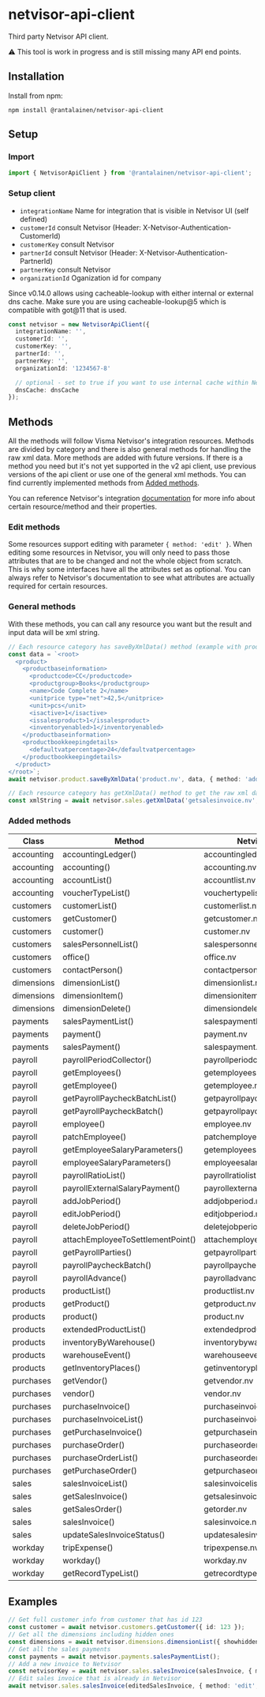 # netvisor-api-client

Third party Netvisor API client.

:warning: This tool is work in progress and is still missing many API end points.

## Installation

Install from npm:

```
npm install @rantalainen/netvisor-api-client
```

## Setup

### Import

```ts
import { NetvisorApiClient } from '@rantalainen/netvisor-api-client';
```

### Setup client

- `integrationName` Name for integration that is visible in Netvisor UI (self defined)
- `customerId` consult Netvisor (Header: X-Netvisor-Authentication-CustomerId)
- `customerKey` consult Netvisor
- `partnerId` consult Netvisor (Header: X-Netvisor-Authentication-PartnerId)
- `partnerKey` consult Netvisor
- `organizationId` Oganization id for company

Since v0.14.0 allows using cacheable-lookup with either internal or external dns cache. Make sure you are using cacheable-lookup@5 which is compatible with got@11 that is used.

```ts
const netvisor = new NetvisorApiClient({
  integrationName: '',
  customerId: '',
  customerKey: '',
  partnerId: '',
  partnerKey: '',
  organizationId: '1234567-8'

  // optional - set to true if you want to use internal cache within Netvisor API Client
  dnsCache: dnsCache
});
```

## Methods

All the methods will follow Visma Netvisor's integration resources. Methods are divided by category and there is also general methods for handling the raw xml data. More methods are added with future versions. If there is a method you need but it's not yet supported in the v2 api client, use previous versions of the api client or use one of the general xml methods. You can find currently implemented methods from [Added methods](#added-methods).

You can reference Netvisor's integration [documentation](https://support.netvisor.fi/en/support/solutions/77000205228) for more info about certain resource/method and their properties.

### Edit methods

Some resources support editing with parameter `{ method: 'edit' }`. When editing some resources in Netvisor, you will only need to pass those attributes that are to be changed and not the whole object from scratch. This is why some interfaces have all the attributes set as optional. You can always refer to Netvisor's documentation to see what attributes are actually required for certain resources.

### General methods

With these methods, you can call any resource you want but the result and input data will be xml string.

```ts
// Each resource category has saveByXmlData() method (example with product)
const data = `<root>
  <product>
    <productbaseinformation>
      <productcode>CC</productcode>
      <productgroup>Books</productgroup>
      <name>Code Complete 2</name>
      <unitprice type="net">42,5</unitprice>
      <unit>pcs</unit>
      <isactive>1</isactive>
      <issalesproduct>1</issalesproduct>
      <inventoryenabled>1</inventoryenabled>
    </productbaseinformation>
    <productbookkeepingdetails>
      <defaultvatpercentage>24</defaultvatpercentage>
    </productbookkeepingdetails>
  </product>
</root>`;
await netvisor.product.saveByXmlData('product.nv', data, { method: 'add' });

// Each resource category has getXmlData() method to get the raw xml data as a string (example with sales invoice)
const xmlString = await netvisor.sales.getXmlData('getsalesinvoice.nv', { netvisorkey: '123', showcommentlines: '1' });
```

### Added methods

| Class      | Method                            | Netvisor resource                  | Added |
| ---------- | --------------------------------- | ---------------------------------- | ----- |
| accounting | accountingLedger()                | accountingledger.nv                | 2.1.0 |
| accounting | accounting()                      | accounting.nv                      | 2.1.0 |
| accounting | accountList()                     | accountlist.nv                     | 2.5.0 |
| accounting | voucherTypeList()                 | vouchertypelist.nv                 | 2.5.0 |
| customers  | customerList()                    | customerlist.nv                    | 2.0.0 |
| customers  | getCustomer()                     | getcustomer.nv                     | 2.0.0 |
| customers  | customer()                        | customer.nv                        | 2.0.0 |
| customers  | salesPersonnelList()              | salespersonnellist.nv              | 2.5.0 |
| customers  | office()                          | office.nv                          | 3.1.0 |
| customers  | contactPerson()                   | contactperson.nv                   | 3.1.0 |
| dimensions | dimensionList()                   | dimensionlist.nv                   | 2.0.0 |
| dimensions | dimensionItem()                   | dimensionitem.nv                   | 2.1.0 |
| dimensions | dimensionDelete()                 | dimensiondelete.nv                 | 2.1.0 |
| payments   | salesPaymentList()                | salespaymentlist.nv                | 2.0.0 |
| payments   | payment()                         | payment.nv                         | 2.2.0 |
| payments   | salesPayment()                    | salespayment.nv                    | 2.5.0 |
| payroll    | payrollPeriodCollector()          | payrollperiodcollector.nv          | 2.2.0 |
| payroll    | getEmployees()                    | getemployees.nv                    | 2.3.0 |
| payroll    | getEmployee()                     | getemployee.nv                     | 2.3.0 |
| payroll    | getPayrollPaycheckBatchList()     | getpayrollpaycheckbatchlist.nv     | 2.3.0 |
| payroll    | getPayrollPaycheckBatch()         | getpayrollpaycheckbatch.nv         | 2.3.0 |
| payroll    | employee()                        | employee.nv                        | 2.4.0 |
| payroll    | patchEmployee()                   | patchemployee.nv                   | 2.4.0 |
| payroll    | getEmployeeSalaryParameters()     | getemployeesalaryparameters.nv     | 2.4.0 |
| payroll    | employeeSalaryParameters()        | employeesalaryparameters.nv        | 2.4.0 |
| payroll    | payrollRatioList()                | payrollratiolist.nv                | 2.4.0 |
| payroll    | payrollExternalSalaryPayment()    | payrollexternalsalarypayment.nv    | 2.4.0 |
| payroll    | addJobPeriod()                    | addjobperiod.nv                    | 2.4.0 |
| payroll    | editJobPeriod()                   | editjobperiod.nv                   | 2.4.0 |
| payroll    | deleteJobPeriod()                 | deletejobperiod.nv                 | 2.4.0 |
| payroll    | attachEmployeeToSettlementPoint() | attachemployeetosettlementpoint.nv | 2.4.0 |
| payroll    | getPayrollParties()               | getpayrollparties.nv               | 2.4.0 |
| payroll    | payrollPaycheckBatch()            | payrollpaycheckbatch.nv            | 2.4.0 |
| payroll    | payrollAdvance()                  | payrolladvance.nv                  | 2.4.0 |
| products   | productList()                     | productlist.nv                     | 2.1.0 |
| products   | getProduct()                      | getproduct.nv                      | 2.1.0 |
| products   | product()                         | product.nv                         | 2.1.0 |
| products   | extendedProductList()             | extendedproductlist.nv             | 2.1.0 |
| products   | inventoryByWarehouse()            | inventorybywarehouse.nv            | 2.2.0 |
| products   | warehouseEvent()                  | warehouseevent.nv                  | 2.2.0 |
| products   | getInventoryPlaces()              | getinventoryplaces.nv              | 2.5.0 |
| purchases  | getVendor()                       | getvendor.nv                       | 2.2.0 |
| purchases  | vendor()                          | vendor.nv                          | 2.5.0 |
| purchases  | purchaseInvoice()                 | purchaseinvoice.nv                 | 2.2.0 |
| purchases  | purchaseInvoiceList()             | purchaseinvoicelist.nv             | 2.3.0 |
| purchases  | getPurchaseInvoice()              | getpurchaseinvoice.nv              | 2.3.0 |
| purchases  | purchaseOrder()                   | purchaseorder.nv                   | 2.3.0 |
| purchases  | purchaseOrderList()               | purchaseorderlist.nv               | 2.4.0 |
| purchases  | getPurchaseOrder()                | getpurchaseorder.nv                | 2.4.0 |
| sales      | salesInvoiceList()                | salesinvoicelist.nv                | 2.0.0 |
| sales      | getSalesInvoice()                 | getsalesinvoice.nv                 | 2.0.0 |
| sales      | getSalesOrder()                   | getorder.nv                        | 2.0.1 |
| sales      | salesInvoice()                    | salesinvoice.nv                    | 2.0.0 |
| sales      | updateSalesInvoiceStatus()        | updatesalesinvoicestatus.nv        | 2.6.0 |
| workday    | tripExpense()                     | tripexpense.nv                     | 2.2.0 |
| workday    | workday()                         | workday.nv                         | 2.2.0 |
| workday    | getRecordTypeList()               | getrecordtypelist.nv               | 2.7.0 |

## Examples

```ts
// Get full customer info from customer that has id 123
const customer = await netvisor.customers.getCustomer({ id: 123 });
// Get all the dimensions including hidden ones
const dimensions = await netvisor.dimensions.dimensionList({ showhidden: 1 });
// Get all the sales payments
const payments = await netvisor.payments.salesPaymentList();
// Add a new invoice to Netvisor
const netvisorKey = await netvisor.sales.salesInvoice(salesInvoice, { method: 'add' });
// Edit sales invoice that is already in Netvisor
await netvisor.sales.salesInvoice(editedSalesInvoice, { method: 'edit', id: 123 });
```
